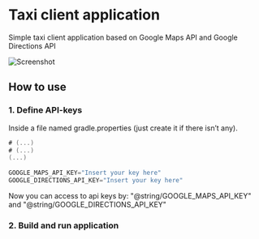 # Taxi client application

Simple taxi client application based on Google Maps API and Google Directions API   

![Screenshot](https://raw.githubusercontent.com/owlruslan/taxiclient/master/screenshot.jpg "Screenshot")

How to use
---

### 1. Define API-keys

Inside a file named gradle.properties (just create it if there isn’t any).

```groovy
# (...)
# (...)
(...)
 
GOOGLE_MAPS_API_KEY="Insert your key here"
GOOGLE_DIRECTIONS_API_KEY="Insert your key here"
```

Now you can access to api keys by: "@string/GOOGLE_MAPS_API_KEY" and "@string/GOOGLE_DIRECTIONS_API_KEY"

### 2. Build and run application
